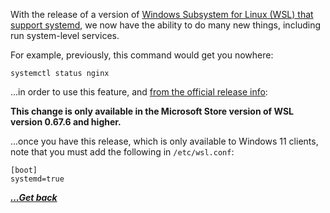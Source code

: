 With the release of a version of [Windows Subsystem for Linux (WSL) that support systemd](https://devblogs.microsoft.com/commandline/systemd-support-is-now-available-in-wsl/), we now have the ability to do many new things, including run system-level services.

For example, previously, this command would get you nowhere:

    systemctl status nginx

...in order to use this feature, and [from the official release info](https://devblogs.microsoft.com/commandline/systemd-support-is-now-available-in-wsl/):

**This change is only available in the Microsoft Store version of WSL version 0.67.6 and higher.**

...once you have this release, which is only available to Windows 11 clients, note that you must add the following in `/etc/wsl.conf`:

    [boot]
    systemd=true

[***...Get back***](../it-the-hard-way.html)
